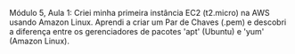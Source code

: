 Módulo 5, Aula 1: Criei minha primeira instância EC2 (t2.micro) na AWS usando Amazon Linux. Aprendi a criar um Par de Chaves (.pem) e descobri a diferença entre os gerenciadores de pacotes 'apt' (Ubuntu) e 'yum' (Amazon Linux).
